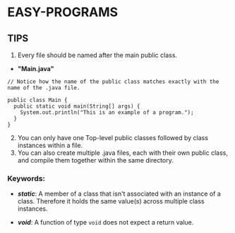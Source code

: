 EASY-PROGRAMS
======
## TIPS
1) Every file should be named after the main public class.
- __"Main.java"__

<pre><code>// Notice how the name of the public class matches exactly with the name of the .java file.

public class Main {
  public static void main(String[] args) {
    System.out.println("This is an example of a program.");
  }
}</code></pre>

2) You can only have one Top-level public classes followed by class instances within a file. 
3) You can also create multiple .java files, each with their own public class, and compile them together within the same directory.

### Keywords:
- ***static***: A member of a class that isn't associated with an instance of a class. Therefore it holds the same value(s) across multiple class instances.

- ***void***: A function of type `void` does not expect a return value.
